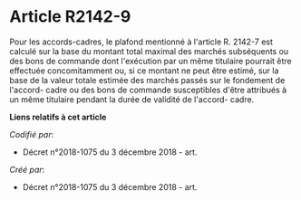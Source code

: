 # Article R2142-9

Pour les accords-cadres, le plafond mentionné à l'article R. 2142-7 est calculé sur la base du montant total maximal des
marchés subséquents ou des bons de commande dont l'exécution par un même titulaire pourrait être effectuée concomitamment ou,
si ce montant ne peut être estimé, sur la base de la valeur totale estimée des marchés passés sur le fondement de l'accord-
cadre ou des bons de commande susceptibles d'être attribués à un même titulaire pendant la durée de validité de l'accord-
cadre.

**Liens relatifs à cet article**

_Codifié par_:

  - Décret n°2018-1075 du 3 décembre 2018 - art.

_Créé par_:

  - Décret n°2018-1075 du 3 décembre 2018 - art.

